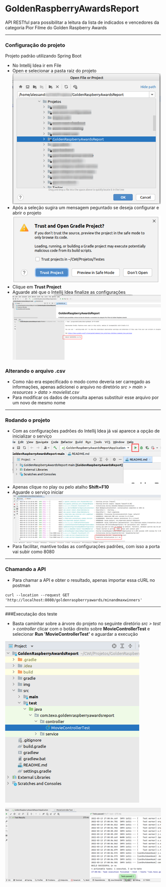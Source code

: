 # GoldenRaspberryAwardsReport
API RESTful para possibilitar a leitura da lista de indicados e vencedores da categoria Pior Filme do Golden 
Raspberry Awards

----
### Configuração do projeto

Projeto padrão utilizando Spring Boot
- No Intellij Idea ir em File
- Open e selecionar a pasta raiz do projeto
![img.png](img/open.png)
- Após a seleção sugira um mensagem peguntado se deseja configurar e abrir o projeto
![img.png](img/configurar.png)
- Clique em **Trust Project**
- Aguarde até que o Intellij Idea finalize as configurações
![img.png](img/projeto_finalizado.png)

### Alterando o arquivo .csv

- Como não era especificado o modo como deveria ser carregado as informações, apenas adicionei o arquivo
no diretório _src > main > resources > data > movielist.csv_
- Para modificar os dados de consulta apenas substituir esse arquivo por um novo de mesmo nome

----
### Rodando o projeto

- Com as configurações padrões do Intellij Idea já vai aparece a opção de inicializar o serviço
![img.png](img/rodar_projeto.png)
- Apenas clique no play ou pelo atalho **Shift+F10**
- Aguarde o serviço iniciar
![img.png](img/inicio_servico.png)
- Para facilitar, mantive todas as configurações padrões, com isso a porta vai subir como 8080

----
### Chamando a API

- Para chamar a API e obter o resultado, apenas importar essa cURL no postman

```
curl --location --request GET 'http://localhost:8080/goldenraspberryawards/minandmaxwinners'
```

----
###Executação dos teste

- Basta caminhar sobre a árvore do projeto no seguinte diretório _src > test > controller_ clicar com 
o botão direito sobre **MovieControllerTest** e selecionar **Run 'MovieControllerTest'** e 
aguardar a execução

![img.png](img/execucao_test.png)

![img.png](img/resultado_test.png)